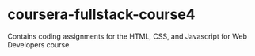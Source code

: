 # coursera-fullstack-course4
Contains coding assignments for the HTML, CSS, and Javascript for Web Developers course.
